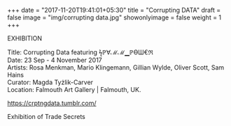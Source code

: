 +++
date = "2017-11-20T19:41:01+05:30"
title = "Corrupting DATA"
draft = false
image = "img/corrupting data.jpg"
showonlyimage = false
weight = 1
+++
<!--more-->


EXHIBITION

Title: Corrupting Data featuring ϟℙ∀ℳℳ▁ℙϴШ€ℜ  
Date: 23 Sep - 4 November 2017  
Artists: Rosa Menkman, Mario Klingemann, Gillian Wylde, Oliver Scott, Sam Hains  
Curator: Magda Tyżlik-Carver  
Location: Falmouth Art Gallery | Falmouth, UK.

https://crptngdata.tumblr.com/

Exhibition of Trade Secrets

